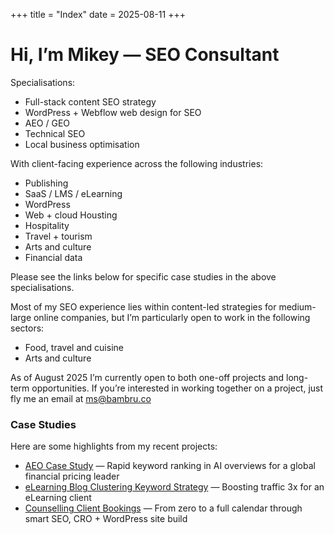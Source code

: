 +++
title = "Index"
date = 2025-08-11
+++

# Hi, I’m Mikey — SEO Consultant

Specialisations:
- Full-stack content SEO strategy
- WordPress + Webflow web design for SEO
- AEO / GEO 
- Technical SEO
- Local business optimisation 

With client-facing experience across the following industries: 

- Publishing
- SaaS / LMS / eLearning
- WordPress 
- Web + cloud Housting
- Hospitality
- Travel + tourism
- Arts and culture
- Financial data

Please see the links below for specific case studies in the above specialisations. 

Most of my SEO experience lies within content-led strategies for medium-large online companies, but I’m particularly open to work in the following sectors:
- Food, travel and cuisine
- Arts and culture

As of August 2025 I’m currently open to both one-off projects and long-term opportunities. If you’re interested in working together on a project, just fly me an email at ms@bambru.co

### Case Studies
Here are some highlights from my recent projects:

- [AEO Case Study](projects/aeo) — Rapid keyword ranking in AI overviews for a global financial pricing leader
- [eLearning Blog Clustering Keyword Strategy](projects/elearning) — Boosting traffic 3x for an eLearning client  
- [Counselling Client Bookings](projects/therapy) — From zero to a full calendar through smart SEO, CRO + WordPress site build

